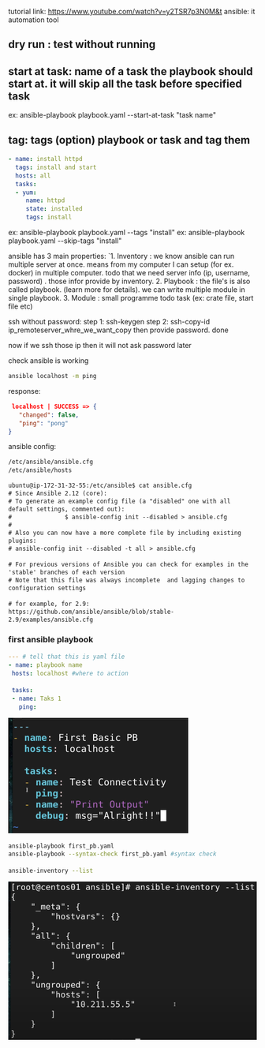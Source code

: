 tutorial link: https://www.youtube.com/watch?v=y2TSR7p3N0M&t
ansible: it automation tool 

## dry run : test without running
## start at task: name of a task the playbook should start at. it will skip all the task before specified task
ex: ansible-playbook playbook.yaml --start-at-task "task name"

## tag: tags (option) playbook or task and tag them
```yaml
- name: install httpd
  tags: install and start
  hosts: all
  tasks:
  - yum:
     name: httpd
     state: installed
     tags: install
```
ex: ansible-playbook playbook.yaml --tags "install"
ex: ansible-playbook playbook.yaml --skip-tags "install"

ansible has 3 main properties:
`1. Inventory : we know ansible can run multiple server at once. means from my computer I can setup (for ex. docker) in multiple computer. todo that we need server info (ip, username, password) . those infor provide by inventory. 
 2. Playbook : the file's is also called playbook. (learn more for details). we can write multiple module in single playbook.
 3. Module : small programme todo task (ex: crate file, start file etc)
 
 
 ssh without password:
 step 1: ssh-keygen 
 step 2: ssh-copy-id ip_remoteserver_whre_we_want_copy then provide password. done
 
 now if we ssh those ip then it will not ask password later
 

 check ansible is working 
 ```sh
 ansible localhost -m ping
 ```
 response:
 ```json
  localhost | SUCCESS => {
    "changed": false,
    "ping": "pong"
}
 ```


 ansible config:
 ```sh
/etc/ansible/ansible.cfg
/etc/ansible/hosts
 ```

 ```text
ubuntu@ip-172-31-32-55:/etc/ansible$ cat ansible.cfg 
# Since Ansible 2.12 (core):
# To generate an example config file (a "disabled" one with all default settings, commented out):
#               $ ansible-config init --disabled > ansible.cfg
#
# Also you can now have a more complete file by including existing plugins:
# ansible-config init --disabled -t all > ansible.cfg

# For previous versions of Ansible you can check for examples in the 'stable' branches of each version
# Note that this file was always incomplete  and lagging changes to configuration settings

# for example, for 2.9: https://github.com/ansible/ansible/blob/stable-2.9/examples/ansible.cfg
 ```


 ### first ansible playbook

 ```yaml
 --- # tell that this is yaml file
 - name: playbook name
  hosts: localhost #where to action
    
  tasks:
  - name: Taks 1
    ping:
 ```

 ![alt text](image.png)

 ```sh
 ansible-playbook first_pb.yaml
 ansible-playbook --syntax-check first_pb.yaml #syntax check

 ansible-inventory --list
 ```
 ![alt text](image-1.png)

